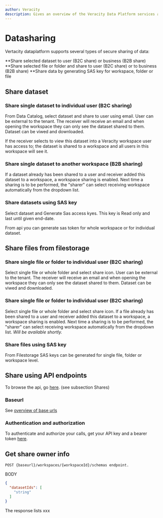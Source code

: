 ```yaml
---
author: Veracity
description: Gives an overview of the Veracity Data Platform services and related components.
---
```


# Datasharing

Vertacity dataplatform supports several types of secure sharing of data:

**Share selected dataset to user (B2C share) or business (B2B share)
**Share selected file or folder and share to user (B2C share) or to business (B2B share)
**Share data  by generating SAS key for workspace, folder or file


## Share dataset
### Share single dataset to individual user (B2C sharing)
From Data Catalog, select dataset and share to user using email. User can be external to the tenant.
The receiver will receive an email and when opening the workspace they can only see the dataset shared to them. Dataset can be viwed and downloaded.

If the receiver selects to view this dataset into a Veracity workspace user has access to; the dataset is shared to a workspace and all users in this workspace will see it.

### Share single dataset to another workspace (B2B sharing)
If a dataset already has been shared to a user and receiver added this dataset to a workspace, a workspace sharing is enabled. Next time a sharing is to be performed, the "sharer" can select receiving workspace automatically from the dropdown list.

### Share datasets using SAS key
Select dataset and Generate Sas access kyes. This key is Read only and last until given end-date.

From api you can generate sas token for whole workspace or for individual dataset.

## Share files from filestorage
### Share single file or folder to individual user (B2C sharing)
Select single file or whole folder and select share icon. User can be external to the tenant.
The receiver will receive an email and when opening the workspace they can only see the dataset shared to them. Dataset can be viwed and downloaded.

### Share single file or folder to individual user (B2C sharing)
Select single file or whole folder and select share icon. If a file already has been shared to a user and receiver added this dataset to a workspace, a workspace sharing is enabled. Next time a sharing is to be performed, the "sharer" can select receiving workspace automatically from the dropdown list. *Will be available shortly.*

### Share files using SAS key
From Filestorage SAS keys can be generated for single file, folder or workspace level.

## Share using API endpoints
To browse the api, go [here](https://developer.veracity.com/docs/section/api-explorer/76904bcb-1aaf-4a2f-8512-3af36fdadb2f/developerportal/dataworkbenchv2-swagger.json).
(see subsection Shares)

### Baseurl
See [overview of base urls](https://developer.veracity.com/docs/section/dataplatform/apiendpoints)

### Authentication and authorization
To authenticate and authorize your calls, get your API key and a bearer token [here](auth.md).

## Get share owner info

```
POST {baseurl}/workspaces/{workspaceId}/schemas endpoint. 
```
BODY

```json
{
  "datasetIds": [
    "string"
  ]
}
```

The response lists xxx
